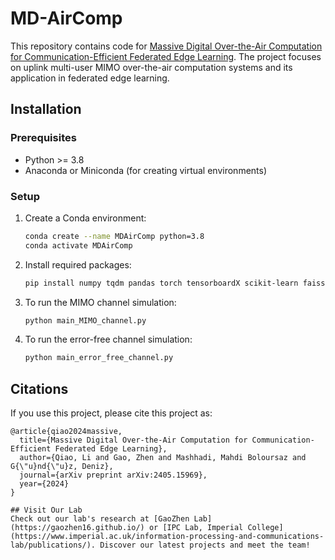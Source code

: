 # MD-AirComp
This repository contains code for [Massive Digital Over-the-Air Computation for Communication-Efficient Federated Edge Learning](https://arxiv.org/abs/2405.15969). The project focuses on uplink multi-user MIMO over-the-air computation systems and its application in federated edge learning.

## Installation

### Prerequisites

- Python >= 3.8
- Anaconda or Miniconda (for creating virtual environments)

### Setup

1. Create a Conda environment:

   ```bash
   conda create --name MDAirComp python=3.8
   conda activate MDAirComp

2. Install required packages:

   ```bash
   pip install numpy tqdm pandas torch tensorboardX scikit-learn faiss-cpu scipy torchvision

3. To run the MIMO channel simulation:

   ```bash
   python main_MIMO_channel.py

4. To run the error-free channel simulation:
   
   ```bash
   python main_error_free_channel.py

## Citations

If you use this project, please cite this project as:

```
@article{qiao2024massive,
  title={Massive Digital Over-the-Air Computation for Communication-Efficient Federated Edge Learning},
  author={Qiao, Li and Gao, Zhen and Mashhadi, Mahdi Boloursaz and G{\"u}nd{\"u}z, Deniz},
  journal={arXiv preprint arXiv:2405.15969},
  year={2024}
}

## Visit Our Lab
Check out our lab's research at [GaoZhen Lab](https://gaozhen16.github.io/) or [IPC Lab, Imperial College](https://www.imperial.ac.uk/information-processing-and-communications-lab/publications/). Discover our latest projects and meet the team!

